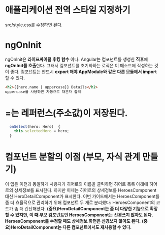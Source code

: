 # 애플리케이션 전역 스타일 지정하기
src/style.css를 수정하면 된다.

# ngOnInit
ngOnInit은 **라이프싸이클 후킹 함수** 이다. 
Angular는 컴포넌트를 생성한 **직후**에 **ngOnInit를 호출**한다. 
그래서 컴포넌트를 초기화하는 로직은 이 메소드에 작성하는 것이 좋다.
컴포넌트는 반드시 **export 해야 AppModule와 같은 다른 모듈에서 import** 할 수 있다.

```html
<h2>{{hero.name | uppercase}} Details</h2>
uppercase를 사용하면 자동으로 대문자 출력
```

# =는 레퍼런스(주소값)이 저장된다.
```js
  onSelect(hero: Hero)  {
    this.selectedHero = hero;
  }
```

# 컴포넌트 분할의 이점 (부모, 자식 관계 만들기)
이 앱은 이전과 동일하게 사용자가 히어로의 이름을 클릭하면 히어로 목록 아래에 히어로의 상세정보를 표시한다. 
하지만 이제는 히어로의 상세정보를 HeroesComponent 대신 HeroDetailComponent가 표시한다.
이번 가이드에서는 HeroesComponent를 좀 더 효율적으로 관리하기 위해 컴포넌트 두 개로 분리했다:
HeroesComponent의 코드가 좀 더 간단해졌다.
**(중요)HeroDetailComponent는 좀 더 다양한 기능으로 확장할 수 있지만, 이 때 부모 컴포넌트인 HeroesComponent는 신경쓰지 않아도 된다.**
**HeroesComponent를 수정할 때도 상세정보 화면은 신경쓰지 않아도 된다.**
**(중요)HeroDetailComponent는 다른 컴포넌트에서도 재사용할 수 있다.**


